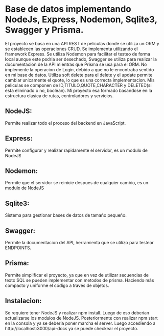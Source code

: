 # Base de datos implementando NodeJs, Express, Nodemon, Sqlite3, Swagger y Prisma.
El proyecto se basa en una API REST  de peliculas donde se utiliza un ORM y se establecen
las operaciones CRUD. Se implementa utilizando el framework Express.
Se utiliza Nodemon para facilitar el testeo de forma local aunque este podria ser desechado, 
Swagger se utiliza para realizar la documentacion de la API mientras que Prisma se usa para el ORM.
No implemente la operacion de Login, debido a que no le encontraba sentido en mi base de datos.
Utiliza soft delete para el delete y el update permite cambiar unicamente el quote, lo que es una correcta implementacion.
Mis peliculas se componen de ID,TITULO,QUOTE,CHARACTER y DELETED(si esta eliminado o no, boolean).
Mi proyecto esa formado basandose en la estructura clasica de rutas, controladores y servicios.
## NodeJS: 
Permite realizar todo el proceso del backend en JavaScript. 
## Express:
Permite configurar y realizar rapidamente el servidor, es un modulo de NodeJS
## Nodemon:
Permite que el servidor se reinicie despues de cualquier cambio, es un modulo de NodeJS
## Sqlite3:
Sistema para gestionar bases de datos de tamaño pequeño.
## Swagger:
Permite la documentacion del API, herramienta que se utilizo para testear ENDPOINTS.
## Prisma:
Permite simplificar el proyecto, ya que en vez de utilizar secuencias de texto SQL se pueden implementar 
con metodos de prisma. Haciendo más compacto y uniforme el código a través de objetos.
## Instalacion:
Se requiere tener NodeJS y realizar npm install. Luego de eso deberian actualizarse los modulos de NodeJS.
Posteriormente con realizar npm start en la consola y ya se deberia poner  marcha el server.
Luego accediendo a http://localhost:3000/api-docs ya se puede checkear el proyecto.
